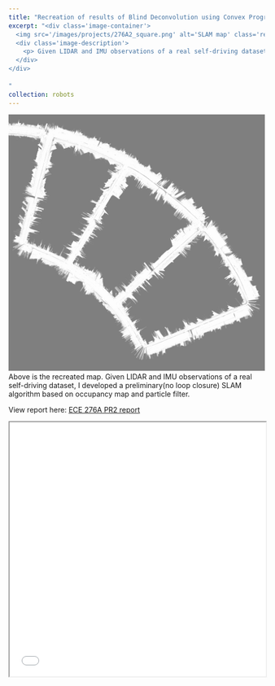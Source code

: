 ```yaml
---
title: "Recreation of results of Blind Deconvolution using Convex Programming"
excerpt: "<div class='image-container'>
  <img src='/images/projects/276A2_square.png' alt='SLAM map' class='resizable-image'>
  <div class='image-description'>
    <p> Given LIDAR and IMU observations of a real self-driving dataset, I developed a preliminary(no loop closure) SLAM algorithm based on occupancy map and particle filter. My Instructor is Prof. Nikolay Atanasov. </p>
  </div>
</div>

"
collection: robots
---
```


![picture of map](/images/projects/276A2_square.png)
Above is the recreated map. Given LIDAR and IMU observations of a real self-driving dataset, I developed a preliminary(no loop closure) SLAM algorithm based on occupancy map and particle filter. 

View report here: [ECE 276A PR2 report](https://infinity1096.github.io/files/ECE276A_PR2_report_YuchenZhang.pdf)

<iframe src="/files/ECE276A_PR2_report_YuchenZhang.pdf" width="100%" height="500px">
</iframe>